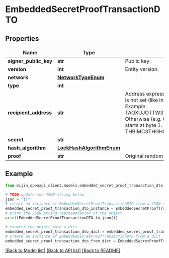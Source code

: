 # EmbeddedSecretProofTransactionDTO


## Properties

Name | Type | Description | Notes
------------ | ------------- | ------------- | -------------
**signer_public_key** | **str** | Public key. | 
**version** | **int** | Entity version. | 
**network** | [**NetworkTypeEnum**](NetworkTypeEnum.md) |  | 
**type** | **int** |  | 
**recipient_address** | **str** | Address expressed in Base32 format. If the bit 0 of byte 0 is not set (like in 0x90), then it is a regular address. Example: TAOXUJOTTW3W5XTBQMQEX3SQNA6MCUVGXLXR3TA.  Otherwise (e.g. 0x91) it represents a namespace id which starts at byte 1. Example: THBIMC3THGH5RUYAAAAAAAAAAAAAAAAAAAAAAAA  | 
**secret** | **str** |  | 
**hash_algorithm** | [**LockHashAlgorithmEnum**](LockHashAlgorithmEnum.md) |  | 
**proof** | **str** | Original random set of bytes. | 

## Example

```python
from mijin_openapi_client.models.embedded_secret_proof_transaction_dto import EmbeddedSecretProofTransactionDTO

# TODO update the JSON string below
json = "{}"
# create an instance of EmbeddedSecretProofTransactionDTO from a JSON string
embedded_secret_proof_transaction_dto_instance = EmbeddedSecretProofTransactionDTO.from_json(json)
# print the JSON string representation of the object
print(EmbeddedSecretProofTransactionDTO.to_json())

# convert the object into a dict
embedded_secret_proof_transaction_dto_dict = embedded_secret_proof_transaction_dto_instance.to_dict()
# create an instance of EmbeddedSecretProofTransactionDTO from a dict
embedded_secret_proof_transaction_dto_from_dict = EmbeddedSecretProofTransactionDTO.from_dict(embedded_secret_proof_transaction_dto_dict)
```
[[Back to Model list]](../README.md#documentation-for-models) [[Back to API list]](../README.md#documentation-for-api-endpoints) [[Back to README]](../README.md)


